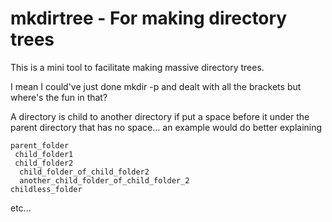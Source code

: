 # mkdirtree - For making directory trees
This is a mini tool to facilitate making massive directory trees.

I mean I could've just done mkdir -p and dealt with all the brackets but where's the fun in that?

A directory is child to another directory if put a space before it under the parent directory that has no space... an example would do better explaining

```
parent_folder
 child_folder1
 child_folder2
  child_folder_of_child_folder2
  another_child_folder_of_child_folder_2
childless_folder
```
etc...
